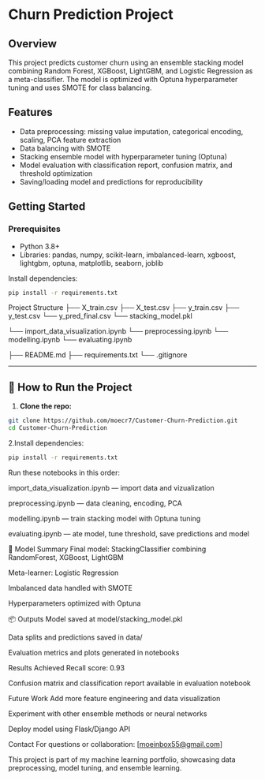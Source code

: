 # Churn Prediction Project

## Overview
This project predicts customer churn using an ensemble stacking model combining Random Forest, XGBoost, LightGBM, and Logistic Regression as a meta-classifier. The model is optimized with Optuna hyperparameter tuning and uses SMOTE for class balancing.

## Features
- Data preprocessing: missing value imputation, categorical encoding, scaling, PCA feature extraction
- Data balancing with SMOTE
- Stacking ensemble model with hyperparameter tuning (Optuna)
- Model evaluation with classification report, confusion matrix, and threshold optimization
- Saving/loading model and predictions for reproducibility

## Getting Started

### Prerequisites
- Python 3.8+
- Libraries: pandas, numpy, scikit-learn, imbalanced-learn, xgboost, lightgbm, optuna, matplotlib, seaborn, joblib

Install dependencies:
```bash
pip install -r requirements.txt
```
Project Structure
├── X_train.csv
├── X_test.csv
├── y_train.csv
├── y_test.csv
└── y_pred_final.csv
└── stacking_model.pkl

└── import_data_visualization.ipynb
└── preprocessing.ipynb
└── modelling.ipynb
└── evaluating.ipynb

├── README.md
├── requirements.txt
└── .gitignore

---

## 🚀 How to Run the Project

1. **Clone the repo:**

```bash
git clone https://github.com/moecr7/Customer-Churn-Prediction.git
cd Customer-Churn-Prediction
```
2.Install dependencies:

```bash
pip install -r requirements.txt
```


Run these notebooks in this order:

import_data_visualization.ipynb — import data and vizualization

preprocessing.ipynb — data cleaning, encoding, PCA

modelling.ipynb — train stacking model with Optuna tuning

evaluating.ipynb — ate model, tune threshold, save predictions and model

🧠 Model Summary
Final model: StackingClassifier combining RandomForest, XGBoost, LightGBM

Meta-learner: Logistic Regression

Imbalanced data handled with SMOTE

Hyperparameters optimized with Optuna

📦 Outputs
Model saved at model/stacking_model.pkl

Data splits and predictions saved in data/

Evaluation metrics and plots generated in notebooks



Results
Achieved Recall score: 0.93

Confusion matrix and classification report available in evaluation notebook

Future Work
Add more feature engineering and data visualization

Experiment with other ensemble methods or neural networks

Deploy model using Flask/Django API

Contact
For questions or collaboration: [moeinbox55@gmail.com]

This project is part of my machine learning portfolio, showcasing data preprocessing, model tuning, and ensemble learning.
